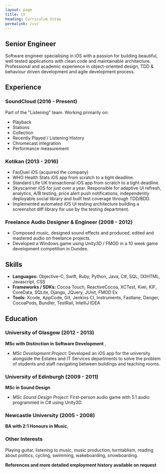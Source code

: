 ```yaml
---
layout: page
title: CV
heading: Curriculum Vitae
permalink: /cv/
---
```


## Senior Engineer

Software engineer specialising in iOS with a passion for building beautiful, well tested applications with clean code and maintainable architecture. Professional and academic experience in object-oriented design, TDD & behaviour driven development and agile development process.

## Experience

### SoundCloud (2016 - Present)
Part of the "Listening" team. Working primarily on:
- Playback
- Stations
- Collection
- Recently Played / Listening History
- Chromecast integration
- Performance measurement

### Kotikan (2013 - 2016)
- FanDuel iOS (acquired the company)
- WHO Health Stats iOS app from scratch to a tight deadline.
- Standard Life UK transactional iOS app from scratch to a tight deadline.
- Skyscanner iOS for just over a year. Responsible for adaptive UI refresh, analytics, A/B
    testing, price alert push notifications, independently deployable social library and built test coverage through TDD/BDD.
- Implemented automated iOS UI testing architecture building a screenshot diff library for use by the testing department.

### Freelance Audio Designer & Engineer (2008 - 2012)
- Composed music, designed sound effects and produced, edited and mastered audio on freelance projects.
- Developed a Windows game using Unity3D / FMOD in a 10 week game development competition in Dundee.

## Skills
- **Languages:** Objective-C, Swift, Ruby, Python, Java, C#, SQL, (X)HTML, Javascript, CSS
- **Frameworks / SDKs:** Cocoa Touch, ReactiveCocoa, XCTest, Kiwi, KIF, CoreData, SQLite, Django, JQuery,
JUnit, FMOD Ex
- **Tools:** Xcode, AppCode, Git, Jenkins CI, Instruments, Fastlane, Danger, CocoaPods, Bundler, TestRail, IntelliJ IDEA

## Education

### University of Glasgow (2012 - 2013)
**MSc with Distinction in Software Development** ,

- _MSc Development Project:_ Developed an iOS app for the university alongside the Estates and IT Services
    departments to solve the problem of students and staff navigating between buildings and teaching rooms.

### University of Edinburgh (2009 - 2011)
**MSc in Sound Design**

- _MSc Sound Design Project:_ First-person audio game with 5.1 audio programmed in C# using Unity3D.

### Newcastle University (2005 - 2008)
**BA with 2:1 Honours in Music**,

### Other Interests
Playing guitar, listening to music, music production, turntablism, reading about politics, cycling, swimming,
wakeboarding, snowboarding.

**References and more detailed employment history available on request**
